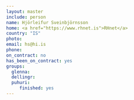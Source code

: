 ```yaml
---
layout: master
include: person
name: Hjörleifur Sveinbjörnsson
home: <a href="https://www.rhnet.is">RHnet</a>
country: "IS"
photo:
email: hs@hi.is
phone:
on_contract: no
has_been_on_contract: yes
groups:
  glenna:
  dellingr:
  puhuri: 
     finished: yes
---
```

